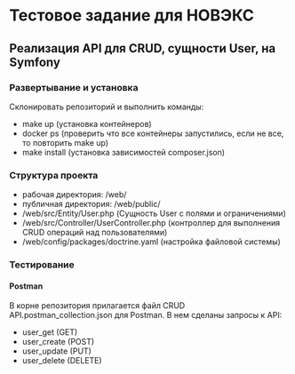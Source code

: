 # Тестовое задание для НОВЭКС
## Реализация API для CRUD, сущности User, на Symfony

### Развертывание и установка

Склонировать репозиторий и выполнить команды:
- make up (установка контейнеров)
- docker ps (проверить что все контейнеры запустились, если не все, то повторить make up)
- make install (установка зависимостей composer.json)

### Структура проекта

- рабочая директория: /web/
- публичная директория: /web/public/
- /web/src/Entity/User.php (Сущность User c полями и ограничениями)
- /web/src/Controller/UserController.php (контроллер для выполнения CRUD операций над пользователями)
- /web/config/packages/doctrine.yaml (настройка файловой системы)

### Тестирование
#### Postman
В корне репозитория прилагается файл CRUD API.postman_collection.json для Postman. В нем сделаны запросы к API:
- user_get (GET)
- user_create (POST)
- user_update (PUT)
- user_delete (DELETE)